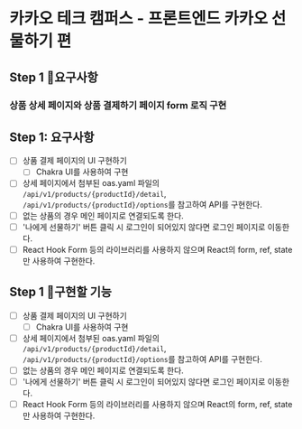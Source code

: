 # 카카오 테크 캠퍼스 - 프론트엔드 카카오 선물하기 편

## Step 1 📝요구사항
### 상품 상세 페이지와 상품 결제하기 페이지 form 로직 구현

## Step 1: 요구사항
- [ ] 상품 결제 페이지의 UI 구현하기
  - [ ] Chakra UI를 사용하여 구현
- [ ] 상세 페이지에서 첨부된 oas.yaml 파일의 `/api/v1/products/{productId}/detail`, `/api/v1/products/{productId}/options`를 참고하여 API를 구현한다.
- [ ] 없는 상품의 경우 메인 페이지로 연결되도록 한다.
- [ ] '나에게 선물하기' 버튼 클릭 시 로그인이 되어있지 않다면 로그인 페이지로 이동한다.
- [ ] React Hook Form 등의 라이브러리를 사용하지 않으며 React의 form, ref, state만 사용하여 구현한다.

## Step 1 📝구현할 기능
- [ ] 상품 결제 페이지의 UI 구현하기
  - [ ] Chakra UI를 사용하여 구현
- [ ] 상세 페이지에서 첨부된 oas.yaml 파일의 `/api/v1/products/{productId}/detail`, `/api/v1/products/{productId}/options`를 참고하여 API를 구현한다.
- [ ] 없는 상품의 경우 메인 페이지로 연결되도록 한다.
- [ ] '나에게 선물하기' 버튼 클릭 시 로그인이 되어있지 않다면 로그인 페이지로 이동한다.
- [ ] React Hook Form 등의 라이브러리를 사용하지 않으며 React의 form, ref, state만 사용하여 구현한다.
